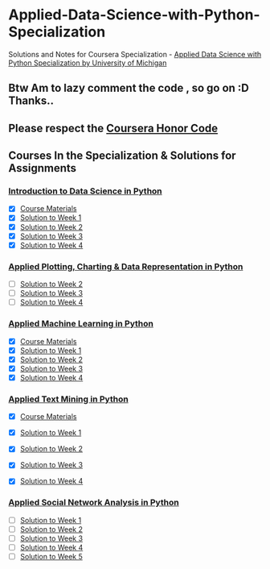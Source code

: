 # Applied-Data-Science-with-Python-Specialization
Solutions and Notes for Coursera Specialization - [Applied Data Science with Python Specialization by University of Michigan](https://www.coursera.org/specializations/data-science-python)

## Btw Am to lazy comment the code , so go on :D Thanks..
## Please respect the [Coursera Honor Code](https://learner.coursera.help/hc/en-us/articles/209818863)

## Courses In the Specialization & Solutions for Assignments

### [Introduction to Data Science in Python](https://www.coursera.org/learn/python-data-analysis)
- [x] [Course Materials ](https://github.com/Xwyzworms/AppliedDataScience/tree/master/Introduction%20to%20Data%20Science%20in%20Python/CourseMaterials/workspace/home/jovyan/work)
- [x] [Solution to Week 1](https://github.com/Xwyzworms/AppliedDataScience/tree/master/Introduction%20to%20Data%20Science%20in%20Python/Week1)
- [x] [Solution to Week 2](https://github.com/Xwyzworms/AppliedDataScience/tree/master/Introduction%20to%20Data%20Science%20in%20Python/Week2)
- [x] [Solution to Week 3](https://github.com/Xwyzworms/AppliedDataScience/tree/master/Introduction%20to%20Data%20Science%20in%20Python/Week3)
- [x] [Solution to Week 4](https://github.com/Xwyzworms/AppliedDataScience/tree/master/Introduction%20to%20Data%20Science%20in%20Python/Week4)

### [Applied Plotting, Charting & Data Representation in Python](https://www.coursera.org/learn/python-plotting)
- [ ] [Solution to Week 2]()
- [ ] [Solution to Week 3]()
- [ ] [Solution to Week 4]()

### [Applied Machine Learning in Python](https://www.coursera.org/learn/python-machine-learning)
- [x] [Course Materials](https://github.com/Xwyzworms/AppliedDataScience/tree/master/Applied%20Machine%20Learning/Course%20Materials)
- [x] [Solution to Week 1](https://github.com/Xwyzworms/AppliedDataScience/tree/master/Applied%20Machine%20Learning/Week%201)
- [x] [Solution to Week 2](https://github.com/Xwyzworms/AppliedDataScience/tree/master/Applied%20Machine%20Learning/Week%202)
- [x] [Solution to Week 3](https://github.com/Xwyzworms/AppliedDataScience/tree/master/Applied%20Machine%20Learning/Week%203)
- [x] [Solution to Week 4](https://github.com/Xwyzworms/AppliedDataScience/tree/master/Applied%20Machine%20Learning/Week%204)

### [Applied Text Mining in Python](https://www.coursera.org/learn/python-text-mining)
- [x] [Course Materials](https://github.com/Xwyzworms/AppliedDataScience/tree/master/Applied%20Text%20Mining%20in%20Python/CourseMaterials)
- [x] [Solution to Week 1](https://github.com/Xwyzworms/AppliedDataScience/tree/master/Applied%20Text%20Mining%20in%20Python/Week1)
- [x] [Solution to Week 2](https://github.com/Xwyzworms/AppliedDataScience/tree/master/Applied%20Text%20Mining%20in%20Python/Week2)
- [x] [Solution to Week 3](https://github.com/Xwyzworms/AppliedDataScience/tree/master/Applied%20Text%20Mining%20in%20Python/Week3)
- [x] [Solution to Week 4](https://github.com/Xwyzworms/AppliedDataScience/tree/master/Applied%20Text%20Mining%20in%20Python/Week4)


### [Applied Social Network Analysis in Python](https://www.coursera.org/learn/python-social-network-analysis)
- [ ] [Solution to Week 1]()
- [ ] [Solution to Week 2]()
- [ ] [Solution to Week 3]()
- [ ] [Solution to Week 4]()
- [ ] [Solution to Week 5]()
